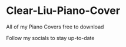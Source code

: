 # Clear-Liu-Piano-Cover
All of my Piano Covers free to download

Follow my socials to stay up-to-date
